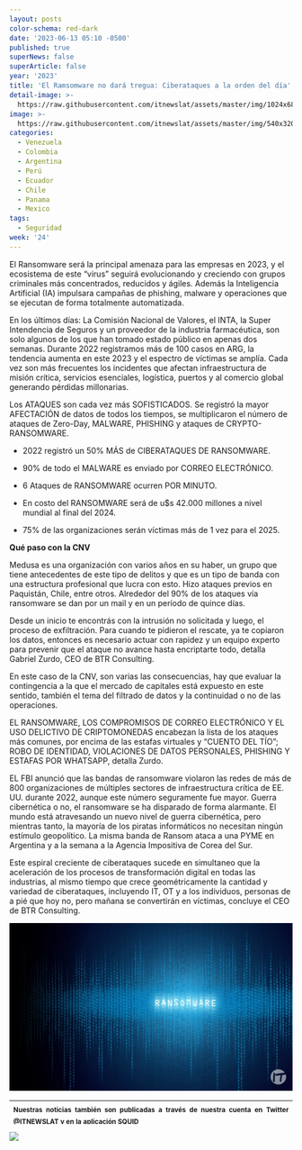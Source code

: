 ```yaml
---
layout: posts
color-schema: red-dark
date: '2023-06-13 05:10 -0500'
published: true
superNews: false
superArticle: false
year: '2023'
title: 'El Ramsomware no dará tregua: Ciberataques a la orden del día'
detail-image: >-
  https://raw.githubusercontent.com/itnewslat/assets/master/img/1024x680/ramsomware-g.jpg
image: >-
  https://raw.githubusercontent.com/itnewslat/assets/master/img/540x320/ramsomware-p.jpg
categories:
  - Venezuela
  - Colombia
  - Argentina
  - Perú
  - Ecuador
  - Chile
  - Panama
  - Mexico
tags:
  - Seguridad
week: '24'
---
```

El Ransomware será la principal amenaza para las empresas en 2023, y el ecosistema de este “virus” seguirá evolucionando y creciendo con grupos criminales más concentrados, reducidos y ágiles. Además la Inteligencia Artificial (IA) impulsara campañas de phishing, malware y operaciones que se ejecutan de forma totalmente automatizada.
 
En los últimos días: La Comisión Nacional de Valores, el INTA, la Super Intendencia de Seguros y un proveedor de la industria farmacéutica, son solo algunos de los que han tomado estado público en apenas dos semanas. Durante 2022 registramos más de 100 casos en ARG, la tendencia aumenta en este 2023 y el espectro de víctimas se amplía. Cada vez son más frecuentes los incidentes que afectan infraestructura de misión crítica, servicios esenciales, logística, puertos y al comercio global generando pérdidas millonarias.
 
Los ATAQUES son cada vez más SOFISTICADOS. Se registró la mayor AFECTACIÓN de datos de todos los tiempos, se multiplicaron el número de ataques de Zero-Day, MALWARE, PHISHING y ataques de CRYPTO-RANSOMWARE.
 
- 2022 registró un 50% MÁS de CIBERATAQUES DE RANSOMWARE.

- 90% de todo el MALWARE es enviado por CORREO ELECTRÓNICO.

- 6 Ataques de RANSOMWARE ocurren POR MINUTO.

- En costo del RANSOMWARE será de u$s 42.000 millones a nivel mundial al final del 2024.

- 75% de las organizaciones serán víctimas más de 1 vez para el 2025.

**Qué paso con la CNV**

Medusa es una organización con varios años en su haber, un grupo que tiene antecedentes de este tipo de delitos y que es un tipo de banda con una estructura profesional que lucra con esto. Hizo ataques previos en Paquistán, Chile, entre otros. Alrededor del 90% de los ataques vía ransomware se dan por un mail y en un período de quince días. 

Desde un inicio te encontrás con la intrusión no solicitada y luego, el proceso de exfiltración. Para cuando te pidieron el rescate, ya te copiaron los datos, entonces es necesario actuar con rapidez y un equipo experto para prevenir que el ataque no avance hasta encriptarte todo, detalla Gabriel Zurdo, CEO de BTR Consulting. 

En este caso de la CNV, son varias las consecuencias, hay que evaluar la contingencia a la que el mercado de capitales está expuesto en este sentido, también el tema del filtrado de datos y la continuidad o no de las operaciones. 

EL RANSOMWARE, LOS COMPROMISOS DE CORREO ELECTRÓNICO Y EL USO DELICTIVO DE CRIPTOMONEDAS encabezan la lista de los ataques más comunes, por encima de las estafas virtuales y “CUENTO DEL TÍO”; ROBO DE IDENTIDAD, VIOLACIONES DE DATOS PERSONALES, PHISHING Y ESTAFAS POR WHATSAPP, detalla Zurdo.

 
EL FBI anunció que las bandas de ransomware violaron las redes de más de 800 organizaciones de múltiples sectores de infraestructura crítica de EE. UU. durante 2022, aunque este número seguramente fue mayor. Guerra cibernética o no, el ransomware se ha disparado de forma alarmante.  El mundo está atravesando un nuevo nivel de guerra cibernética, pero mientras tanto, la mayoría de los piratas informáticos no necesitan ningún estímulo geopolítico. La misma banda de Ransom ataca a una PYME en Argentina y a la semana a la Agencia Impositiva de Corea del Sur.
 
Este espiral creciente de ciberataques sucede en simultaneo que la aceleración de los procesos de transformación digital en todas las industrias, al mismo tiempo que crece geométricamente la cantidad y variedad de ciberataques, incluyendo IT, OT y a los individuos, personas de a pié que hoy no, pero mañana se convertirán en víctimas, concluye el CEO de BTR Consulting.

![](https://raw.githubusercontent.com/itnewslat/assets/master/img/540x320/ramsomware-p.jpg)

<table style="height: 42px;" width="569">
<tbody>
<tr>
<td style="text-align: justify;"><sub><strong>Nuestras noticias también son publicadas a través de nuestra cuenta en Twitter <a href="https://twitter.com/itnewslat?lang=es">@ITNEWSLAT</a> y en la aplicación <a href="https://squidapp.co/en/">SQUID</a></strong></sub></td>
</tr>
</tbody>
</table>
<img src="https://tracker.metricool.com/c3po.jpg?hash=56f88a41e39ab42c063cc51676587a04"/>